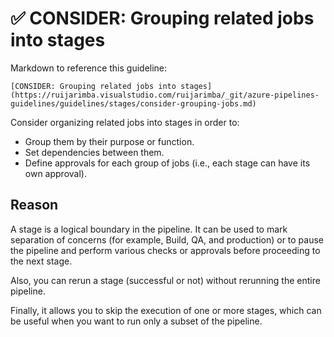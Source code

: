 # ✅ CONSIDER: Grouping related jobs into stages

Markdown to reference this guideline:

```plaintext
[CONSIDER: Grouping related jobs into stages](https://ruijarimba.visualstudio.com/ruijarimba/_git/azure-pipelines-guidelines/guidelines/stages/consider-grouping-jobs.md)
```

Consider organizing related jobs into stages in order to:

- Group them by their purpose or function.
- Set dependencies between them.
- Define approvals for each group of jobs (i.e., each stage can have its own approval).

## Reason

A stage is a logical boundary in the pipeline. It can be used to mark separation
of concerns (for example, Build, QA, and production) or to pause the pipeline
and perform various checks or approvals before proceeding to the next stage.

Also, you can rerun a stage (successful or not) without rerunning the entire pipeline.

Finally, it allows you to skip the execution of one or more stages, which can be
useful when you want to run only a subset of the pipeline.
